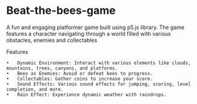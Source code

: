 # Beat-the-bees-game
A fun and engaging platformer game built using p5.js library. The game features a character navigating through a world filled with various obstacles, enemies and collectables

Features

	•	Dynamic Environment: Interact with various elements like clouds, mountains, trees, canyons, and platforms.
	•	Bees as Enemies: Avoid or defeat bees to progress.
	•	Collectables: Gather coins to increase your score.
	•	Sound Effects: Various sound effects for jumping, scoring, level completion, and more.
	•	Rain Effect: Experience dynamic weather with raindrops.
